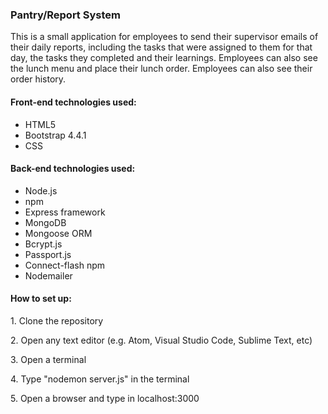 <h3>Pantry/Report System</h3>

<p>This is a small application for employees to send their supervisor emails of their daily reports, including the tasks that were assigned to them for that day, the tasks they completed and their learnings. Employees can also see the lunch menu and place their lunch order. Employees can also see their order history.</p>

<h4>Front-end technologies used:</h4>
<ul>
    <li> HTML5</li>
    <li> Bootstrap 4.4.1</li>
    <li> CSS</li>
</ul>

<h4>Back-end technologies used:</h4>
<ul>
    <li>Node.js </li>
    <li>npm </li>
    <li>Express framework </li>
    <li>MongoDB</li>
    <li>Mongoose ORM</li>
    <li>Bcrypt.js</li>
    <li>Passport.js</li>
    <li>Connect-flash npm</li>
    <li>Nodemailer</li>
</ul>

<h4>How to set up:</h4>
<p>1. Clone the repository</p>
<p>2. Open any text editor (e.g. Atom, Visual Studio Code, Sublime Text, etc)</p>
<p>3. Open a terminal</p>
<p>4. Type "nodemon server.js" in the terminal</p>
<p>5. Open a browser and type in localhost:3000 </p>